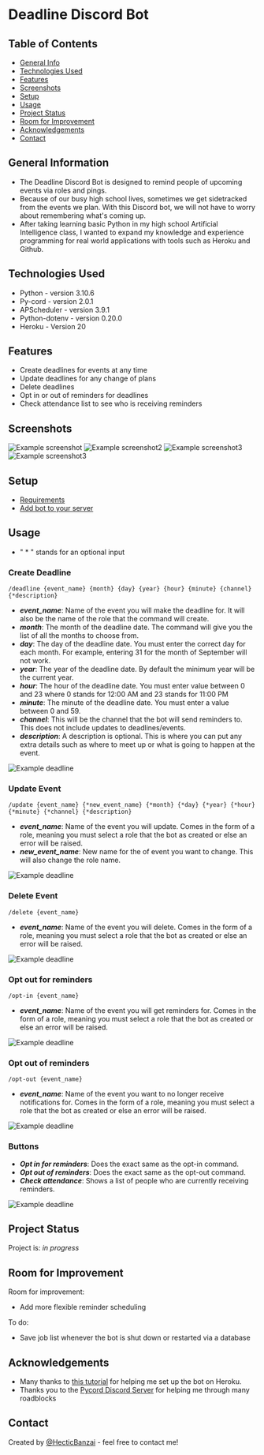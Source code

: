 # Deadline Discord Bot

## Table of Contents
* [General Info](#general-information)
* [Technologies Used](#technologies-used)
* [Features](#features)
* [Screenshots](#screenshots)
* [Setup](#setup)
* [Usage](#usage)
* [Project Status](#project-status)
* [Room for Improvement](#room-for-improvement)
* [Acknowledgements](#acknowledgements)
* [Contact](#contact)
<!-- * [License](#license) -->

## General Information
- The Deadline Discord Bot is designed to remind people of upcoming events via roles and pings.
- Because of our busy high school lives, sometimes we get sidetracked from the events we plan. With this Discord bot, we will not have to worry about remembering what's coming up.
- After taking learning basic Python in my high school Artificial Intelligence class, I wanted to expand my knowledge and experience programming for real world applications with tools such as Heroku and Github. 

## Technologies Used
- Python - version 3.10.6
- Py-cord - version 2.0.1
- APScheduler - version 3.9.1
- Python-dotenv - version 0.20.0
- Heroku - Version 20

## Features
- Create deadlines for events at any time
- Update deadlines for any change of plans
- Delete deadlines
- Opt in or out of reminders for deadlines
- Check attendance list to see who is receiving reminders

## Screenshots
![Example screenshot](./screenshots/create-deadline.png)
![Example screenshot2](./screenshots/update-deadline.png)
![Example screenshot3](./screenshots/check%20attendance.png)
![Example screenshot3](./screenshots/delete%20deadline.png)

## Setup
- [Requirements](requirements.txt)
- [Add bot to your server](https://discord.com/api/oauth2/authorize?client_id=1005144008126894200&permissions=8&scope=bot%20applications.commands)

## Usage

- " * " stands for an optional input

### Create Deadline

`/deadline {event_name} {month} {day} {year} {hour} {minute} {channel} {*description}`

- ***event_name***: Name of the event you will make the deadline for. It will also be the name of the role that the command will create.
- ***month***: The month of the deadline date. The command will give you the list of all the months to choose from.
- ***day***: The day of the deadline date. You must enter the correct day for each month. For example, entering 31 for the month of September will not work.
- ***year***: The year of the deadline date. By default the minimum year will be the current year.
- ***hour***: The hour of the deadline date. You must enter value between 0 and 23 where 0 stands for 12:00 AM and 23 stands for 11:00 PM
- ***minute***: The minute of the deadline date. You must enter a value between 0 and 59.
- ***channel***: This will be the channel that the bot will send reminders to. This does not include updates to deadlines/events.
-  ***description***: A description is optional. This is where you can put any extra details such as where to meet up or what is going to happen at the event.

![Example deadline](./screenshots/example%20deadline.png)

### Update Event

`/update {event_name} {*new_event_name} {*month} {*day} {*year} {*hour} {*minute} {*channel} {*description}`

- ***event_name***: Name of the event you will update. Comes in the form of a role, meaning you must select a role that the bot as created or else an error will be raised.
- ***new_event_name***: New name for the of event you want to change. This will also change the role name.

![Example deadline](./screenshots/example%20update.png)

### Delete Event

`/delete {event_name}`

- ***event_name***: Name of the event you will delete. Comes in the form of a role, meaning you must select a role that the bot as created or else an error will be raised.

![Example deadline](./screenshots/example%20delete.png)

### Opt out for reminders

`/opt-in {event_name}`

- ***event_name***: Name of the event you will get reminders for. Comes in the form of a role, meaning you must select a role that the bot as created or else an error will be raised.

![Example deadline](./screenshots/example%20opt%20in.png)

### Opt out of reminders

`/opt-out {event_name}`

- ***event_name***: Name of the event you want to no longer receive notifications for. Comes in the form of a role, meaning you must select a role that the bot as created or else an error will be raised.

![Example deadline](./screenshots/example%20opt%20out.png)

### Buttons
- ***Opt in for reminders***: Does the exact same as the opt-in command.
- ***Opt out of reminders***: Does the exact same as the opt-out command.
- ***Check attendance***: Shows a list of people who are currently receiving reminders.

![Example deadline](./screenshots/example%20buttons.png)

## Project Status
Project is: _in progress_ 

## Room for Improvement
Room for improvement:
- Add more flexible reminder scheduling

To do:
- Save job list whenever the bot is shut down or restarted via a database

## Acknowledgements
- Many thanks to [this tutorial](https://www.youtube.com/watch?v=EreE-0hQibM&ab_channel=JonahLawrence%E2%80%A2DevProTips) for helping me set up the bot on Heroku.
- Thanks you to the [Pycord Discord Server](https://discord.gg/ySu2u8Ff) for helping me through many roadblocks

## Contact
Created by [@HecticBanzai](https://github.com/HecticBanzai) - feel free to contact me!

<!-- Optional -->
<!-- ## License -->
<!-- This project is open source and available under the [... License](). -->

<!-- You don't have to include all sections - just the one's relevant to your project -->